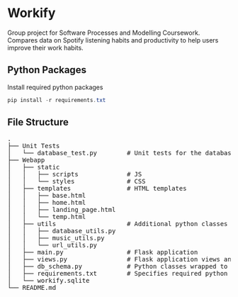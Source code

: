 # Workify
Group project for Software Processes and Modelling Coursework. Compares data on Spotify listening habits and productivity to help users improve their work habits.

## Python Packages
Install required python packages
```powershell
pip install -r requirements.txt
```
## File Structure
<pre>
.
├── Unit Tests
│   └── database_test.py        # Unit tests for the database
├── Webapp
│   ├── static
│   │   ├── scripts             # JS
│   │   └── styles              # CSS
│   ├── templates               # HTML templates   
│   │   ├── base.html
│   │   ├── home.html
│   │   ├── landing_page.html
│   │   └── temp.html
│   ├── utils                   # Additional python classes
│   │   ├── database_utils.py
│   │   ├── music_utils.py
│   │   └── url_utils.py
│   ├── main.py                 # Flask application  
│   ├── views.py                # Flask application views and routes
│   ├── db_schema.py            # Python classes wrapped to sqlite database 
│   ├── requirements.txt        # Specifies required python packages 
│   └── workify.sqlite
└── README.md
